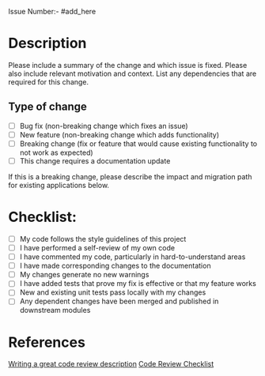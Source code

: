 Issue Number:- #add_here

# Description

Please include a summary of the change and which issue is fixed. Please also include relevant motivation and context. List any dependencies that are required for this change.

## Type of change

- [ ] Bug fix (non-breaking change which fixes an issue)
- [ ] New feature (non-breaking change which adds functionality)
- [ ] Breaking change (fix or feature that would cause existing functionality to not work as expected)
- [ ] This change requires a documentation update

If this is a breaking change, please describe the impact and migration path for existing applications below.

# Checklist:
- [ ] My code follows the style guidelines of this project
- [ ] I have performed a self-review of my own code
- [ ] I have commented my code, particularly in hard-to-understand areas
- [ ] I have made corresponding changes to the documentation
- [ ] My changes generate no new warnings
- [ ] I have added tests that prove my fix is effective or that my feature works
- [ ] New and existing unit tests pass locally with my changes
- [ ] Any dependent changes have been merged and published in downstream modules

# References

[Writing a great code review description](https://www.pullrequest.com/blog/writing-a-great-pull-request-description/)
[Code Review Checklist](https://tremorscript.github.io/AspNetCoreAngular/homesite/current/code-quality-guidelines.html#_code_review_checklist)